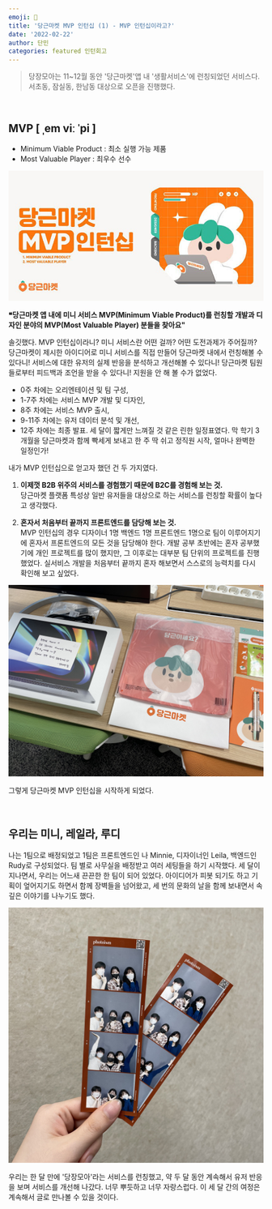 ```yaml
---
emoji: 🥕
title: '당근마켓 MVP 인턴십 (1) - MVP 인턴십이라고?'
date: '2022-02-22'
author: 단민
categories: featured 인턴회고
---
```


> 당장모아는 11~12월 동안 '당근마켓'앱 내 '생활서비스'에 런칭되었던 서비스다.
> 서초동, 잠실동, 한남동 대상으로 오픈을 진행했다. 

&nbsp;

## MVP [ ˌem viː ˈpi ]

- Minimum Viable Product : 최소 실행 가능 제품
- Most Valuable Player : 최우수 선수

![](5-0.jpeg)
 
**❝당근마켓 앱 내에 미니 서비스 MVP(Minimum Viable Product)를 런칭할 개발과 디자인 분야의 MVP(Most Valuable Player) 분들을 찾아요"**

솔깃했다. MVP 인턴십이라니? 미니 서비스란 어떤 걸까? 어떤 도전과제가 주어질까? 당근마켓이 제시한 아이디어로 미니 서비스를 직접 만들어 당근마켓 내에서 런칭해볼 수 있다니! 서비스에 대한 유저의 실제 반응을 분석하고 개선해볼 수 있다니! 당근마켓 팀원들로부터 피드백과 조언을 받을 수 있다니! 지원을 안 해 볼 수가 없었다.

- 0주 차에는 오리엔테이션 및 팀 구성,
- 1-7주 차에는 서비스 MVP 개발 및 디자인,
- 8주 차에는 서비스 MVP 출시,
- 9-11주 차에는 유저 데이터 분석 및 개선,
- 12주 차에는 최종 발표.
세 달이 짧게만 느껴질 것 같은 린한 일정표였다. 막 학기 3개월을 당근마켓과 함께 빡세게 보내고 한 주 딱 쉬고 정직원 시작, 얼마나 완벽한 일정인가!

내가 MVP 인턴십으로 얻고자 했던 건 두 가지였다.

1. **이제껏 B2B 위주의 서비스를 경험했기 때문에 B2C를 경험해 보는 것.**  
   당근마켓 플랫폼 특성상 일반 유저들을 대상으로 하는 서비스를 런칭할 확률이 높다고 생각했다.

2. **혼자서 처음부터 끝까지 프론트엔드를 담당해 보는 것.**  
   MVP 인턴십의 경우 디자이너 1명 백엔드 1명 프론트엔드 1명으로 팀이 이루어지기에 혼자서 프론트엔드의 모든 것을 담당해야 한다. 개발 공부 초반에는 혼자 공부했기에 개인 프로젝트를 많이 했지만, 그 이후로는 대부분 팀 단위의 프로젝트를 진행했었다. 실서비스 개발을 처음부터 끝까지 혼자 해보면서 스스로의 능력치를 다시 확인해 보고 싶었다.

![](5-1.png)

그렇게 당근마켓 MVP 인턴십을 시작하게 되었다.

&nbsp;

## 우리는 미니, 레일라, 루디

나는 1팀으로 배정되었고 1팀은 프론트엔드인 나 Minnie, 디자이너인 Leila, 백엔드인 Rudy로 구성되었다. 팀 별로 사무실을 배정받고 여러 세팅들을 하기 시작했다. 세 달이 지나면서, 우리는 어느새 끈끈한 한 팀이 되어 있었다. 아이디어가 피봇 되기도 하고 기획이 엎어지기도 하면서 함께 장벽들을 넘어왔고, 세 번의 문화의 날을 함께 보내면서 속 깊은 이야기를 나누기도 했다.

![](5-2.png)

우리는 한 달 만에 '당장모아'라는 서비스를 런칭했고, 약 두 달 동안 계속해서 유저 반응을 보며 서비스를 개선해 나갔다. 너무 뿌듯하고 너무 자랑스럽다. 이 세 달 간의 여정은 계속해서 글로 만나볼 수 있을 것이다.